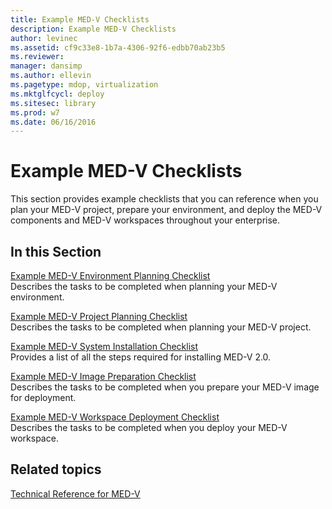 ```yaml
---
title: Example MED-V Checklists
description: Example MED-V Checklists
author: levinec
ms.assetid: cf9c33e8-1b7a-4306-92f6-edbb70ab23b5
ms.reviewer: 
manager: dansimp
ms.author: ellevin
ms.pagetype: mdop, virtualization
ms.mktglfcycl: deploy
ms.sitesec: library
ms.prod: w7
ms.date: 06/16/2016
---
```



# Example MED-V Checklists


This section provides example checklists that you can reference when you plan your MED-V project, prepare your environment, and deploy the MED-V components and MED-V workspaces throughout your enterprise.

## In this Section


<a href="" id="example-med-v-environment-planning-checklist"></a>[Example MED-V Environment Planning Checklist](example-med-v-environment-planning-checklist.md)  
Describes the tasks to be completed when planning your MED-V environment.

<a href="" id="example-med-v-project-planning-checklist"></a>[Example MED-V Project Planning Checklist](example-med-v-project-planning-checklist.md)  
Describes the tasks to be completed when planning your MED-V project.

<a href="" id="example-med-v-system-installation-checklist"></a>[Example MED-V System Installation Checklist](example-med-v-system-installation-checklist.md)  
Provides a list of all the steps required for installing MED-V 2.0.

<a href="" id="example-med-v-image-preparation-checklist"></a>[Example MED-V Image Preparation Checklist](example-med-v-image-preparation-checklist.md)  
Describes the tasks to be completed when you prepare your MED-V image for deployment.

<a href="" id="example-med-v-workspace-deployment-checklist"></a>[Example MED-V Workspace Deployment Checklist](example-med-v-workspace-deployment-checklist.md)  
Describes the tasks to be completed when you deploy your MED-V workspace.

## Related topics


[Technical Reference for MED-V](technical-reference-for-med-v.md)

 

 






